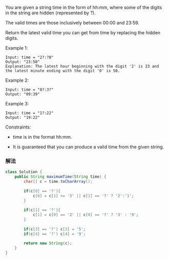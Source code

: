 You are given a string time in the form of hh:mm, where some of the digits in the string are hidden (represented by ?).

The valid times are those inclusively between 00:00 and 23:59.

Return the latest valid time you can get from time by replacing the hidden digits.

 

Example 1:
```
Input: time = "2?:?0"
Output: "23:50"
Explanation: The latest hour beginning with the digit '2' is 23 and the latest minute ending with the digit '0' is 50.
```
Example 2:
```
Input: time = "0?:3?"
Output: "09:39"
```
Example 3:
```
Input: time = "1?:22"
Output: "19:22"
``` 

Constraints:

* time is in the format hh:mm.

* It is guaranteed that you can produce a valid time from the given string.

### 解法

```java
class Solution {
    public String maximumTime(String time) {
        char[] c = time.toCharArray();
        
        if(c[0] == '?'){
            c[0] = c[1] <= '3' || c[1] == '?' ? '2':'1';
        }
        
        if(c[1] == '?'){
            c[1] = c[0] == '2' || c[0] == '?' ? '3' : '9';
        }
        
        if(c[3] == '?') c[3] = '5';
        if(c[4] == '?') c[4] = '9';
        
        return new String(c);
    }
}
```